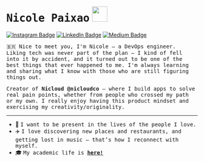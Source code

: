 # <samp>Nicole Paixao</samp> <img src="https://media3.giphy.com/media/v1.Y2lkPTc5MGI3NjExMWJkdm03Mno0azE1ZTBjaHM1NGxwMXFvdXNpMm8ydjVwNDN3bXdhNiZlcD12MV9pbnRlcm5hbF9naWZfYnlfaWQmY3Q9cw/L06EGorJr1rTOrJd10/giphy.gif" width="40px" height="40px">

[![Instagram Badge](https://img.shields.io/badge/Instagram-%23E4405F.svg?&style=flat-square&logo=instagram&logoColor=white&color=071A2C&link=https://www.instagram.com/nicoleepaixao)](https://www.instagram.com/nicoleepaixao)
[![LinkedIn Badge](https://img.shields.io/badge/LinkedIn-%230A66C2.svg?&style=flat-square&logo=linkedin&logoColor=white&color=071A2C&link=https://www.linkedin.com/in/nicolepaixao/)](https://www.linkedin.com/in/nicolepaixao/)
[![Medium Badge](https://img.shields.io/badge/Medium-12100E.svg?&style=flat-square&logo=medium&logoColor=white&color=071A2C&link=https://medium.com/@nicoleepaixao)](https://medium.com/@nicoleepaixao)

<samp>🇧🇷 Nice to meet you, I'm Nicole — a DevOps engineer. Liking tech was never part of the plan — I kind of fell into it by accident, and it turned out to be one of the best things that ever happened to me. I'm always learning and sharing what I know with those who are still figuring things out.</samp>

<samp>Creator of __Nicloud @nicloudco__ — where I build apps to solve real pain points, whether from people who crossed my path or my own. I really enjoy having this product mindset and exercising my creativity/originality.</samp>
- - -
- 🏡&nbsp;<samp>I want to be present in the lives of the people I love.</samp>  
- ✈️&nbsp;<samp>I love discovering new places and restaurants, and getting lost in music — that’s how I reconnect with myself.</samp> 
- 🎓&nbsp;<samp>My academic life is [__here!__](https://github.com/nicoleepaixao/list-of-courses-certifications)</samp>
